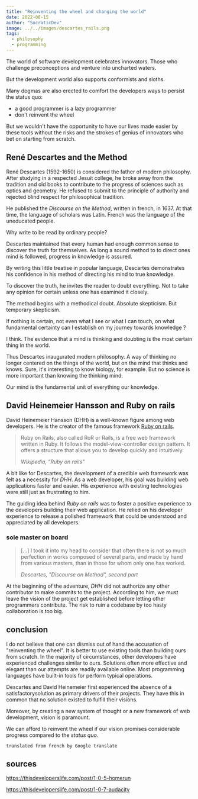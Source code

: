 ```yaml
---
title: "Reinventing the wheel and changing the world"
date: 2022-08-15
author: "SocraticDev"
image: ../../images/descartes_rails.png
tags:
  - philosophy
  - programming
---
```


The world of software development celebrates innovators. Those who
challenge preconceptions and venture into uncharted waters.

But the development world also supports conformists and
sloths.

Many dogmas are also erected to comfort the developers
ways to persist the status quo:

- a good programmer is a lazy programmer
- don't reinvent the wheel

But we wouldn't have the opportunity to have our lives made easier by these tools without the risks and
the strokes of genius of innovators who bet on starting from scratch.

## René Descartes and the Method

René Descartes (1592-1650) is considered the father of modern philosophy. After studying in a respected Jesuit college, he broke away from the
tradition and old books to contribute to the progress of sciences such as
optics and geometry. He refused to submit to the
principle of authority and rejected blind respect for philosophical tradition.

He published the _Discourse on the Method_, written in french, in 1637. At that time, the language of
scholars was Latin. French was the language of the uneducated people.

Why write to be read by ordinary people?

Descartes maintained that every human had enough common sense to
discover the truth for themselves. As long a sound method to
to direct ones mind is followed, progress in knowledge is assured.

By writing this little treatise in popular language, Descartes demonstrates his
confidence in his method of directing his mind to true knowledge.

To discover the truth, he invites the reader to doubt everything. Not to take
any opinion for certain unless one has examined it closely.

The method begins with a methodical doubt. Absolute skepticism. But temporary skepticism.

If nothing is certain, not even what I see or what I can touch, on
what fundamental certainty can I establish on my journey towards
knowledge ?

I think. The evidence that a mind is thinking and doubting is the most certain
thing in the world.

Thus Descartes inaugurated modern philosophy. A way of thinking no longer centered
on the things of the world, but on the mind that thinks and knows. Sure,
it's interesting to know biology, for example. But no science is more important
than knowing the thinking mind.

Our mind is the fundamental unit of everything
our knowledge.

## David Heinemeier Hansson and Ruby on rails

David Heinemeier Hansson (DHH) is a well-known figure among web developers. He
is the creator of the famous framework [Ruby on rails](https://rubyonrails.org).

> Ruby on Rails, also called RoR or Rails, is a free web framework written in Ruby. It follows the model-view-controller design pattern. It offers a structure that allows you to develop quickly and intuitively.
> <p><cite>Wikipedia, "Ruby on rails"</cite><p>

A bit like for Descartes, the development of a credible web framework was
felt as a necessity for _DHH_. As a web developer, his goal
was building web applications faster and easier. His experience with
existing technologies were still just as frustrating to him.

The guiding idea behind _Ruby on rails_ was to foster a positive experience to the developers building their web application. He relied on
his developer experience to release a polished framework that could be
understood and appreciated by all developers.

### sole master on board

> [...] I took it into my head to consider that often there is not so much perfection
> in works composed of several parts, and made by hand from various
> masters, than in those for whom only one has worked.
> <p><cite>Descartes, "Discourse on Method", second part</cite></p>

At the beginning of the adventure, _DHH_ did not authorize any other
contributor to make commits to the project. According to him, we must leave the
vision of the project get established before letting other programmers
contribute. The risk
to ruin a codebase by too hasty collaboration is too big.

## conclusion

I do not believe that one can dismiss out of hand the accusation of
"reinventing the wheel". It is better to use existing tools than building ours
from scratch. In the majority of circumstances,
other developers have experienced challenges similar to ours. Solutions
often more effective and elegant than our attempts are readily available online. Most programming languages ​​have built-in tools for
perform typical operations.

Descartes and David Heinemeier first experienced the absence of a satisfactorysolution as
primary drivers of their projects. They have this in common that no solution
existed to fulfill their visions.

Moreover, by creating a new system of thought or a new framework of
web development, vision is paramount.

We can afford to reinvent the wheel if our vision promises considerable
progress compared to the _status quo_.

`translated from french by Google translate`

## sources

https://thisdeveloperslife.com/post/1-0-5-homerun

https://thisdeveloperslife.com/post/1-0-7-audacity